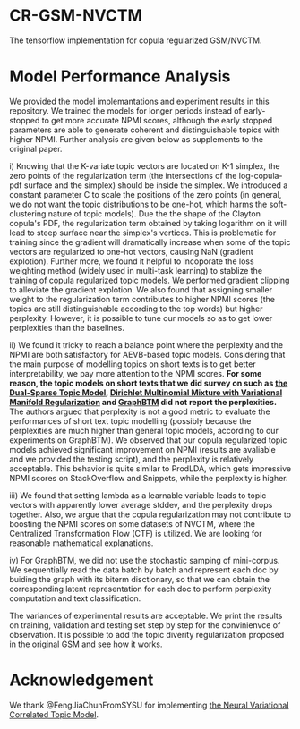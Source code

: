 # CR-GSM-NVCTM
The tensorflow implementation for copula regularized GSM/NVCTM.

# Model Performance Analysis
We provided the model implemantations and experiment results in this repository. We trained the models for longer periods instead of early-stopped to get more accurate NPMI scores, although the early stopped parameters are able to generate coherent and distinguishable topics with higher NPMI. Further analysis are given below as supplements to the original paper.

i) Knowing that the K-variate topic vectors are located on K-1 simplex, the zero points of the regularization term (the intersections of the log-copula-pdf surface and the simplex) should be inside the simplex. We introduced a constant parameter C to scale the positions of the zero points (in general, we do not want the topic distributions to be one-hot, which harms the soft-clustering nature of topic models). Due the the shape of the Clayton copula's PDF, the regularization term obtained by taking logarithm on it will lead to steep surface near the simplex's vertices. This is problematic for training since the gradient will dramatically increase when some of the topic vectors are regularized to one-hot vectors, causing NaN (gradient explotion). Further more, we found it helpful to incoporate the loss weighting method (widely used in multi-task learning) to stablize the training of copula regularized topic models. We performed gradient clipping to alleviate the gradient explotion. We also found that assigning smaller weight to the regularization term contributes to higher NPMI scores (the topics are still distinguishable according to the top words) but higher perplexity. However, it is possible to tune our models so as to get lower perplexities than the baselines.

ii) We found it tricky to reach a balance point where the perplexity and the NPMI are both satisfactory for AEVB-based topic models. Considering that the main purpose of modelling topics on short texts is to get better interpretability, we pay more attention to the NPMI scores. **For some reason, the topic models on short texts that we did survey on such as [the Dual-Sparse Topic Model](https://dl.acm.org/doi/10.1145/2566486.2567980), [Dirichlet Multinomial Mixture with Variational Manifold Regularization](https://aaai.org/ojs/index.php/AAAI/article/view/4787) and [GraphBTM](https://www.aclweb.org/anthology/D18-1495.pdf) did not report the perplexities.** The authors argued that perplexity is not a good metric to evaluate the performances of short text topic modelling (possibly because the perplexities are much higher than general topic models, according to our experiments on GraphBTM). We observed that our copula regularized topic models achieved significant improvement on NPMI (results are avaliable and we provided the testing script), and the perplexity is relatively acceptable. This behavior is quite similar to ProdLDA, which gets impressive NPMI scores on StackOverflow and Snippets, while the perplexity is higher.

iii) We found that setting lambda as a learnable variable leads to topic vectors with apparently lower average stddev, and the perplexity drops together. Also, we argue that the copula regularization may not contribute to boosting the NPMI scores on some datasets of NVCTM, where the Centralized Transformation Flow (CTF) is utilized. We are looking for reasonable mathematical explanations.

iv) For GraphBTM, we did not use the stochastic samping of mini-corpus. We sequentially read the data batch by batch and represent each doc by buiding the graph with its biterm disctionary, so that we can obtain the corresponding latent representation for each doc to perform perplexity computation and text classification.  

The variances of experimental results are acceptable. We print the results on training, validation and testing set step by step for the convinienvce of observation. It is possible to add the topic diverity regularization proposed in the original GSM and see how it works.

# Acknowledgement
We thank @FengJiaChunFromSYSU for implementing [the Neural Variational Correlated Topic Model](https://dl.acm.org/doi/10.1145/3308558.3313561).
